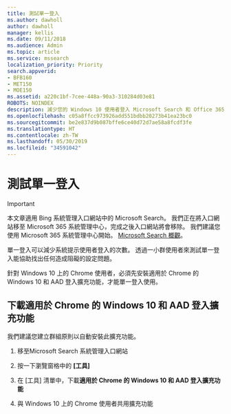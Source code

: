 ```yaml
---
title: 測試單一登入
ms.author: dawholl
author: dawholl
manager: kellis
ms.date: 09/11/2018
ms.audience: Admin
ms.topic: article
ms.service: mssearch
localization_priority: Priority
search.appverid:
- BFB160
- MET150
- MOE150
ms.assetid: a220c1bf-7cee-448a-90a3-310284d03e81
ROBOTS: NOINDEX
description: 減少您的 Windows 10 使用者登入 Microsoft Search 和 Office 365 的提示次數
ms.openlocfilehash: c05a8ffcc973926add551bdbb20273b41ea23bc0
ms.sourcegitcommit: be2e837d9b087bffe6ce40d72d7ae58a8fcdf3fe
ms.translationtype: HT
ms.contentlocale: zh-TW
ms.lasthandoff: 05/30/2019
ms.locfileid: "34591042"
---
```

# <a name="test-single-sign-on"></a>測試單一登入

> [!IMPORTANT]
> 本文章適用 Bing 系統管理入口網站中的 Microsoft Search。 我們正在將入口網站移至 Microsoft 365 系統管理中心，完成之後入口網站將會移除。 我們建議您使用 Microsoft 365 系統管理中心開始。 [Microsoft Search 概觀](overview-microsoft-search.md)。
    
單一登入可以減少系統提示使用者登入的次數。 透過一小群使用者來測試單一登入能協助找出任何造成阻礙的設定問題。 
  
針對 Windows 10 上的 Chrome 使用者，必須先安裝適用於 Chrome 的 Windows 10 和 AAD 登入擴充功能，才能單一登入使用。  
  
## <a name="download-the-windows-10-and-aad-sign-in-extension-for-chrome"></a>下載適用於 Chrome 的 Windows 10 和 AAD 登入擴充功能

我們建議您建立群組原則以自動安裝此擴充功能。
  
1. 移至Microsoft Search 系統管理入口網站
    
2. 按一下瀏覽窗格中的 **[工具]**
    
3. 在 [工具] 清單中，下載**適用於 Chrome 的 Windows 10 和 AAD 登入擴充功能**
    
4. 與 Windows 10 上的 Chrome 使用者共用擴充功能

  

